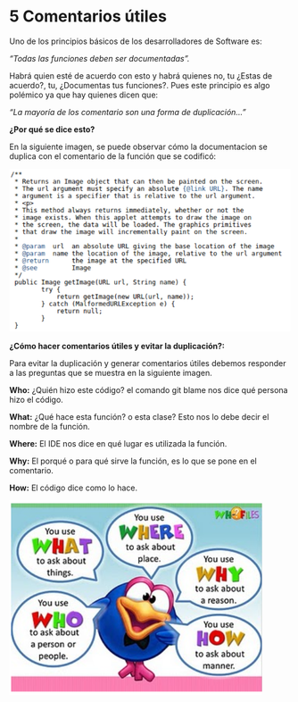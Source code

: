 # 5 Comentarios útiles

Uno de los principios básicos de los desarrolladores de Software es:

*“Todas las funciones deben ser documentadas”.*

Habrá quien esté de acuerdo con esto y habrá quienes no, tu ¿Estas de acuerdo?, tu, ¿Documentas tus funciones?. Pues este principio es algo polémico ya que hay quienes dicen que:

*“La mayoría de los comentario son una forma de duplicación…”*

__¿Por qué se dice esto?__

En la siguiente imagen, se puede observar cómo la documentacion se duplica con el comentario de la función que se codificó:

![Ejemplo de duplicacion de comentarios](images/Comentariosu.png)

__¿Cómo hacer comentarios útiles y evitar la duplicación?:__

Para evitar la duplicación y generar comentarios útiles debemos responder a las preguntas que se muestra en la siguiente imagen.

__Who:__ ¿Quién hizo este código? el comando git blame nos dice qué persona hizo el código. 

__What:__ ¿Qué hace esta función? o esta clase? Esto nos lo debe decir el nombre de la función.

__Where:__ El IDE nos dice en qué lugar es utilizada la función.

__Why:__ El porqué o para qué sirve la función, es lo que se pone en el comentario.

__How:__ El código dice como lo hace.

![Preguntas a responder para hacer un comentario util](images/what.png)


